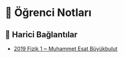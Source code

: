 # 📕 Öğrenci Notları

<!--Index-->

<!--Index-->

## 🔗 Harici Bağlantılar

- [2019 Fizik 1 ~ Muhammet Esat Büyükbulut](http://muhammetesatbuyukbulut.com/category/dersler/fiz-1/)
